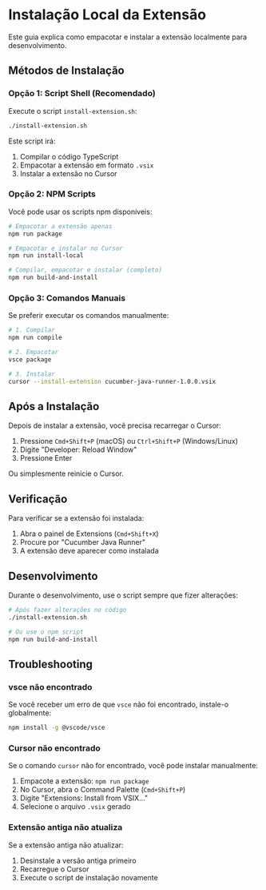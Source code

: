 # Instalação Local da Extensão

Este guia explica como empacotar e instalar a extensão localmente para desenvolvimento.

## Métodos de Instalação

### Opção 1: Script Shell (Recomendado)

Execute o script `install-extension.sh`:

```bash
./install-extension.sh
```

Este script irá:
1. Compilar o código TypeScript
2. Empacotar a extensão em formato `.vsix`
3. Instalar a extensão no Cursor

### Opção 2: NPM Scripts

Você pode usar os scripts npm disponíveis:

```bash
# Empacotar a extensão apenas
npm run package

# Empacotar e instalar no Cursor
npm run install-local

# Compilar, empacotar e instalar (completo)
npm run build-and-install
```

### Opção 3: Comandos Manuais

Se preferir executar os comandos manualmente:

```bash
# 1. Compilar
npm run compile

# 2. Empacotar
vsce package

# 3. Instalar
cursor --install-extension cucumber-java-runner-1.0.0.vsix
```

## Após a Instalação

Depois de instalar a extensão, você precisa recarregar o Cursor:

1. Pressione `Cmd+Shift+P` (macOS) ou `Ctrl+Shift+P` (Windows/Linux)
2. Digite "Developer: Reload Window"
3. Pressione Enter

Ou simplesmente reinicie o Cursor.

## Verificação

Para verificar se a extensão foi instalada:

1. Abra o painel de Extensions (`Cmd+Shift+X`)
2. Procure por "Cucumber Java Runner"
3. A extensão deve aparecer como instalada

## Desenvolvimento

Durante o desenvolvimento, use o script sempre que fizer alterações:

```bash
# Após fazer alterações no código
./install-extension.sh

# Ou use o npm script
npm run build-and-install
```

## Troubleshooting

### vsce não encontrado

Se você receber um erro de que `vsce` não foi encontrado, instale-o globalmente:

```bash
npm install -g @vscode/vsce
```

### Cursor não encontrado

Se o comando `cursor` não for encontrado, você pode instalar manualmente:

1. Empacote a extensão: `npm run package`
2. No Cursor, abra o Command Palette (`Cmd+Shift+P`)
3. Digite "Extensions: Install from VSIX..."
4. Selecione o arquivo `.vsix` gerado

### Extensão antiga não atualiza

Se a extensão antiga não atualizar:

1. Desinstale a versão antiga primeiro
2. Recarregue o Cursor
3. Execute o script de instalação novamente
